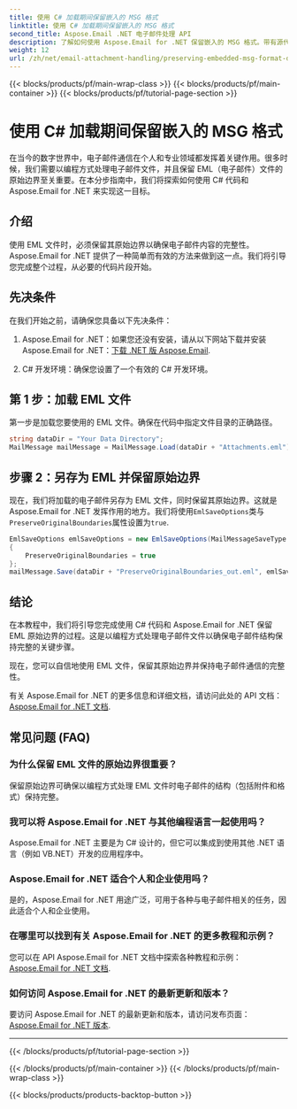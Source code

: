 ```yaml
---
title: 使用 C# 加载期间保留嵌入的 MSG 格式
linktitle: 使用 C# 加载期间保留嵌入的 MSG 格式
second_title: Aspose.Email .NET 电子邮件处理 API
description: 了解如何使用 Aspose.Email for .NET 保留嵌入的 MSG 格式。带有源代码的分步指南。
weight: 12
url: /zh/net/email-attachment-handling/preserving-embedded-msg-format-during-load-with-csharp/
---
```


{{< blocks/products/pf/main-wrap-class >}}
{{< blocks/products/pf/main-container >}}
{{< blocks/products/pf/tutorial-page-section >}}

# 使用 C# 加载期间保留嵌入的 MSG 格式


在当今的数字世界中，电子邮件通信在个人和专业领域都发挥着关键作用。很多时候，我们需要以编程方式处理电子邮件文件，并且保留 EML（电子邮件）文件的原始边界至关重要。在本分步指南中，我们将探索如何使用 C# 代码和 Aspose.Email for .NET 来实现这一目标。

## 介绍

使用 EML 文件时，必须保留其原始边界以确保电子邮件内容的完整性。 Aspose.Email for .NET 提供了一种简单而有效的方法来做到这一点。我们将引导您完成整个过程，从必要的代码片段开始。

## 先决条件

在我们开始之前，请确保您具备以下先决条件：

1.  Aspose.Email for .NET：如果您还没有安装，请从以下网站下载并安装 Aspose.Email for .NET：[下载 .NET 版 Aspose.Email](https://releases.aspose.com/email/net/).

2. C# 开发环境：确保您设置了一个有效的 C# 开发环境。

## 第 1 步：加载 EML 文件

第一步是加载您要使用的 EML 文件。确保在代码中指定文件目录的正确路径。

```csharp
string dataDir = "Your Data Directory";
MailMessage mailMessage = MailMessage.Load(dataDir + "Attachments.eml");
```

## 步骤 2：另存为 EML 并保留原始边界

现在，我们将加载的电子邮件另存为 EML 文件，同时保留其原始边界。这就是 Aspose.Email for .NET 发挥作用的地方。我们将使用`EmlSaveOptions`类与`PreserveOriginalBoundaries`属性设置为`true`.

```csharp
EmlSaveOptions emlSaveOptions = new EmlSaveOptions(MailMessageSaveType.EmlFormat)
{
    PreserveOriginalBoundaries = true
};
mailMessage.Save(dataDir + "PreserveOriginalBoundaries_out.eml", emlSaveOptions);
```

## 结论

在本教程中，我们将引导您完成使用 C# 代码和 Aspose.Email for .NET 保留 EML 原始边界的过程。这是以编程方式处理电子邮件文件以确保电子邮件结构保持完整的关键步骤。

现在，您可以自信地使用 EML 文件，保留其原始边界并保持电子邮件通信的完整性。

有关 Aspose.Email for .NET 的更多信息和详细文档，请访问此处的 API 文档：[Aspose.Email for .NET 文档](https://reference.aspose.com/email/net/).

## 常见问题 (FAQ)

### 为什么保留 EML 文件的原始边界很重要？
   
保留原始边界可确保以编程方式处理 EML 文件时电子邮件的结构（包括附件和格式）保持完整。

### 我可以将 Aspose.Email for .NET 与其他编程语言一起使用吗？

Aspose.Email for .NET 主要是为 C# 设计的，但它可以集成到使用其他 .NET 语言（例如 VB.NET）开发的应用程序中。

### Aspose.Email for .NET 适合个人和企业使用吗？

是的，Aspose.Email for .NET 用途广泛，可用于各种与电子邮件相关的任务，因此适合个人和企业使用。

### 在哪里可以找到有关 Aspose.Email for .NET 的更多教程和示例？

您可以在 API Aspose.Email for .NET 文档中探索各种教程和示例：[Aspose.Email for .NET 文档](https://reference.aspose.com/email/net/).

### 如何访问 Aspose.Email for .NET 的最新更新和版本？

要访问 Aspose.Email for .NET 的最新更新和版本，请访问发布页面：[Aspose.Email for .NET 版本](https://releases.aspose.com/email/net/).

---
{{< /blocks/products/pf/tutorial-page-section >}}

{{< /blocks/products/pf/main-container >}}
{{< /blocks/products/pf/main-wrap-class >}}

{{< blocks/products/products-backtop-button >}}
